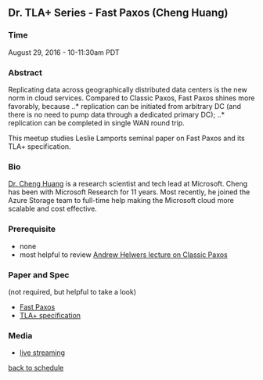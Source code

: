 ## Dr. TLA+ Series - Fast Paxos (Cheng Huang)

### Time
August 29, 2016 - 10-11:30am PDT

### Abstract
Replicating data across geographically distributed data centers is the new norm in cloud services. Compared to Classic Paxos, Fast Paxos shines more favorably, because
..* replication can be initiated from arbitrary DC (and there is no need to pump data through a dedicated primary DC);
..* replication can be completed in single WAN round trip.

This meetup studies Leslie Lamports seminal paper on Fast Paxos and its TLA+ specification.

### Bio
[Dr. Cheng Huang](http://research.microsoft.com/~chengh) is a research scientist and tech lead at Microsoft. Cheng has been with Microsoft Research for 11 years. Most recently, he joined the Azure Storage team to full-time help making the Microsoft cloud more scalable and cost effective.
 
### Prerequisite
+ none
+ most helpful to review [Andrew Helwers lecture on Classic Paxos](https://github.com/tlaplus/DrTLAPlus/blob/master/paxos_lecture.md)

### Paper and Spec
(not required, but helpful to take a look)
+ [Fast Paxos](https://www.microsoft.com/en-us/research/publication/fast-paxos/)
+ [TLA+ specification](./FastPaxos.tla)

### Media
+ [live streaming](https://meet.lync.com/microsoft/chengh/FMNR06HL)

[back to schedule](https://github.com/tlaplus/DrTLAPlus)
